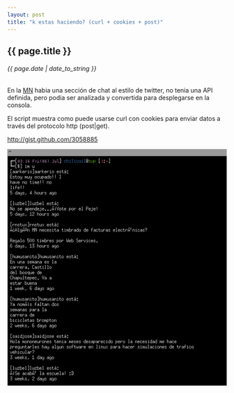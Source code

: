 ```yaml
---
layout: post
title: "k estas haciendo? (curl + cookies + post)"
---
```


## {{ page.title }}
###### {{ page.date | date_to_string }}

En la <a href="http://mononeurona.org">MN</a> habia una sección de chat al estilo de twitter, no tenia una API definida, pero podia ser analizada y convertida para desplegarse en la consola.

El script muestra como puede usarse curl con cookies para enviar datos a través del protocolo http (post|get).

<http://gist.github.com/3058885>

**[![](/assets/img/25.png)](/assets/img/25.png)**
